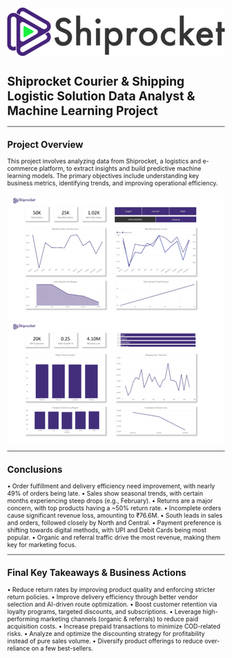 ![Shiprocket](https://github.com/prasadmjadhav2/Shiprocket_Data_Analyst_Project/blob/main/shiprocket.svg)

# Shiprocket Courier & Shipping Logistic Solution Data Analyst & Machine Learning Project

---

## Project Overview
This project involves analyzing data from Shiprocket, a logistics and e-commerce platform, to extract insights and build predictive machine learning models. The primary objectives include understanding key business metrics, identifying trends, and improving operational efficiency.

![dashboard_page_1](https://github.com/prasadmjadhav2/Shiprocket_Data_Analyst_Project/blob/main/dashboard_page_1.jpg)
![dashboard_page_2](https://github.com/prasadmjadhav2/Shiprocket_Data_Analyst_Project/blob/main/dashboard_page_2.jpg)

---

## Conclusions
• Order fulfillment and delivery efficiency need improvement, with nearly 49% of
orders being late.
• Sales show seasonal trends, with certain months experiencing steep drops (e.g.,
February).
• Returns are a major concern, with top products having a ~50% return rate.
• Incomplete orders cause significant revenue loss, amounting to ₹76.6M.
• South leads in sales and orders, followed closely by North and Central.
• Payment preference is shifting towards digital methods, with UPI and Debit Cards
being most popular.
• Organic and referral traffic drive the most revenue, making them key for marketing
focus.

---

## Final Key Takeaways & Business Actions
• Reduce return rates by improving product quality and enforcing stricter return
policies.
• Improve delivery efficiency through better vendor selection and AI-driven route
optimization.
• Boost customer retention via loyalty programs, targeted discounts, and
subscriptions.
• Leverage high-performing marketing channels (organic & referrals) to reduce paid
acquisition costs.
• Increase prepaid transactions to minimize COD-related risks.
• Analyze and optimize the discounting strategy for profitability instead of pure sales
volume.
• Diversify product offerings to reduce over-reliance on a few best-sellers.
